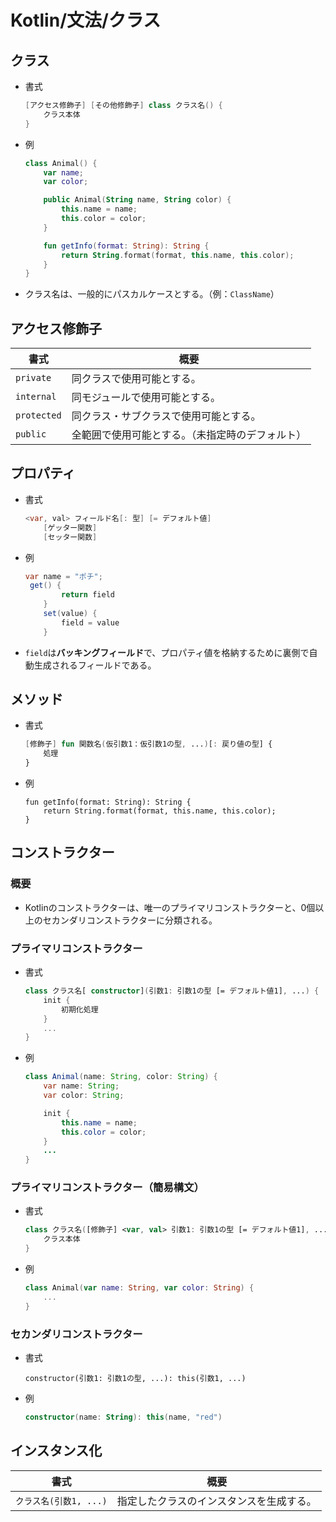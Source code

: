 # Kotlin/文法/クラス

## クラス

- 書式

    ```java
    [アクセス修飾子] [その他修飾子] class クラス名() {
        クラス本体
    }
    ```

- 例

  ```kotlin
  class Animal() {
      var name;
      var color;
  
      public Animal(String name, String color) {
          this.name = name;
          this.color = color;
      }
  
      fun getInfo(format: String): String {
          return String.format(format, this.name, this.color);
      }
  }
  ```
  
- クラス名は、一般的にパスカルケースとする。（例：`ClassName`）

## アクセス修飾子

| 書式        | 概要                                             |
| ----------- | ------------------------------------------------ |
| `private`   | 同クラスで使用可能とする。                       |
| `internal`  | 同モジュールで使用可能とする。                   |
| `protected` | 同クラス・サブクラスで使用可能とする。           |
| `public`    | 全範囲で使用可能とする。（未指定時のデフォルト） |

## プロパティ

- 書式

    ```java
    <var, val> フィールド名[: 型] [= デフォルト値]
        [ゲッター関数]
        [セッター関数]
    ```

- 例

  ```java
  var name = "ポチ";
   get() {
          return field
      }
      set(value) {
          field = value
      }
  ```

- `field`は**バッキングフィールド**で、プロパティ値を格納するために裏側で自動生成されるフィールドである。

## メソッド

- 書式

    ```kotlin
    [修飾子] fun 関数名(仮引数1：仮引数1の型, ...)[: 戻り値の型] {
        処理
    }
    ```

- 例

  ```koltin
  fun getInfo(format: String): String {
      return String.format(format, this.name, this.color);
  }
  ```

## コンストラクター

### 概要

- Kotlinのコンストラクターは、唯一のプライマリコンストラクターと、0個以上のセカンダリコンストラクターに分類される。

### プライマリコンストラクター

- 書式

  ```kotlin
  class クラス名[ constructor](引数1: 引数1の型 [= デフォルト値1], ...) {
      init {
          初期化処理
      }
      ...
  }
  ```

- 例

  ```java
  class Animal(name: String, color: String) {
      var name: String;
      var color: String;
  
      init {
          this.name = name;
          this.color = color;  
      }
      ...
  }
  ```
  
### プライマリコンストラクター（簡易構文）

- 書式

  ```kotlin
  class クラス名([修飾子] <var, val> 引数1: 引数1の型 [= デフォルト値1], ...) {
      クラス本体
  }
  ```

- 例

  ```kotlin
  class Animal(var name: String, var color: String) {
      ...
  }
  ```

### セカンダリコンストラクター

- 書式

  ```kotlin]
  constructor(引数1: 引数1の型, ...): this(引数1, ...)
  ```

- 例

  ```kotlin
  constructor(name: String): this(name, "red")
  ```

## インスタンス化

| 書式                   | 概要                                     |
| ---------------------- | ---------------------------------------- |
| `クラス名(引数1, ...)` | 指定したクラスのインスタンスを生成する。 |
